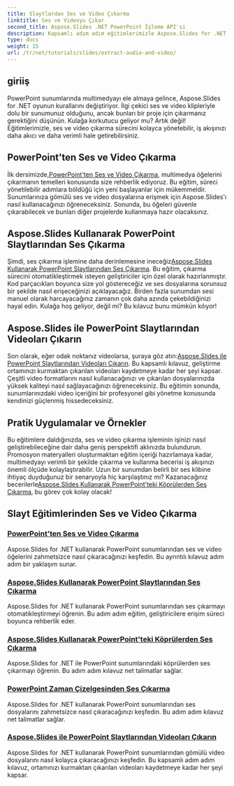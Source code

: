 ```yaml
---
title: Slaytlardan Ses ve Video Çıkarma
linktitle: Ses ve Videoyu Çıkar
second_title: Aspose.Slides .NET PowerPoint İşleme API'si
description: Kapsamlı adım adım eğitimlerimizle Aspose.Slides for .NET'i kullanarak PowerPoint sunumlarından ses ve videoyu zahmetsizce çıkarın.
type: docs
weight: 15
url: /tr/net/tutorials/slides/extract-audio-and-video/
---
```

## giriiş

PowerPoint sunumlarında multimedyayı ele almaya gelince, Aspose.Slides for .NET oyunun kurallarını değiştiriyor. İlgi çekici ses ve video klipleriyle dolu bir sunumunuz olduğunu, ancak bunları bir proje için çıkarmanız gerektiğini düşünün. Kulağa korkutucu geliyor mu? Artık değil! Eğitimlerimizle, ses ve video çıkarma sürecini kolayca yönetebilir, iş akışınızı daha akıcı ve daha verimli hale getirebilirsiniz.

## PowerPoint'ten Ses ve Video Çıkarma

 İlk dersimizde,[PowerPoint'ten Ses ve Video Çıkarma](./extracting-audio-and-video/), multimedya öğelerini çıkarmanın temelleri konusunda size rehberlik ediyoruz. Bu eğitim, süreci yönetilebilir adımlara böldüğü için yeni başlayanlar için mükemmeldir. Sunumlarınıza gömülü ses ve video dosyalarına erişmek için Aspose.Slides'ı nasıl kullanacağınızı öğreneceksiniz. Sonunda, bu öğeleri güvenle çıkarabilecek ve bunları diğer projelerde kullanmaya hazır olacaksınız.

## Aspose.Slides Kullanarak PowerPoint Slaytlarından Ses Çıkarma

 Şimdi, ses çıkarma işlemine daha derinlemesine ineceğiz[Aspose.Slides Kullanarak PowerPoint Slaytlarından Ses Çıkarma](./extract-audio-from-powerpoint/). Bu eğitim, çıkarma sürecini otomatikleştirmek isteyen geliştiriciler için özel olarak hazırlanmıştır. Kod parçacıkları boyunca size yol göstereceğiz ve ses dosyalarına sorunsuz bir şekilde nasıl erişeceğinizi açıklayacağız. Birden fazla sunumdan sesi manuel olarak harcayacağınız zamanın çok daha azında çekebildiğinizi hayal edin. Kulağa hoş geliyor, değil mi? Bu kılavuz bunu mümkün kılıyor!

## Aspose.Slides ile PowerPoint Slaytlarından Videoları Çıkarın

 Son olarak, eğer odak noktanız videolarsa, şuraya göz atın:[Aspose.Slides ile PowerPoint Slaytlarından Videoları Çıkarın](./extract-videos-from-powerpoint-slides/). Bu kapsamlı kılavuz, geliştirme ortamınızı kurmaktan çıkarılan videoları kaydetmeye kadar her şeyi kapsar. Çeşitli video formatlarını nasıl kullanacağınızı ve çıkarılan dosyalarınızda yüksek kaliteyi nasıl sağlayacağınızı öğreneceksiniz. Bu eğitimin sonunda, sunumlarınızdaki video içeriğini bir profesyonel gibi yönetme konusunda kendinizi güçlenmiş hissedeceksiniz.

## Pratik Uygulamalar ve Örnekler

Bu eğitimlere daldığınızda, ses ve video çıkarma işleminin işinizi nasıl geliştirebileceğine dair daha geniş perspektifi aklınızda bulundurun. Promosyon materyalleri oluşturmaktan eğitim içeriği hazırlamaya kadar, multimedyayı verimli bir şekilde çıkarma ve kullanma becerisi iş akışınızı önemli ölçüde kolaylaştırabilir. Uzun bir sunumdan belirli bir ses klibine ihtiyaç duyduğunuz bir senaryoyla hiç karşılaştınız mı? Kazanacağınız becerilerle[Aspose.Slides Kullanarak PowerPoint'teki Köprülerden Ses Çıkarma](./extract-audio-from-hyperlinks/), bu görev çok kolay olacak!

## Slayt Eğitimlerinden Ses ve Video Çıkarma
### [PowerPoint'ten Ses ve Video Çıkarma](./extracting-audio-and-video/)
Aspose.Slides for .NET kullanarak PowerPoint sunumlarından ses ve video öğelerini zahmetsizce nasıl çıkaracağınızı keşfedin. Bu ayrıntılı kılavuz adım adım bir yaklaşım sunar.
### [Aspose.Slides Kullanarak PowerPoint Slaytlarından Ses Çıkarma](./extract-audio-from-powerpoint/)
Aspose.Slides for .NET kullanarak PowerPoint sunumlarından ses çıkarmayı otomatikleştirmeyi öğrenin. Bu adım adım eğitim, geliştiricilere erişim süreci boyunca rehberlik eder.
### [Aspose.Slides Kullanarak PowerPoint'teki Köprülerden Ses Çıkarma](./extract-audio-from-hyperlinks/)
Aspose.Slides for .NET ile PowerPoint sunumlarındaki köprülerden ses çıkarmayı öğrenin. Bu adım adım kılavuz net talimatlar sağlar.
### [PowerPoint Zaman Çizelgesinden Ses Çıkarma](./extracting-audio-from-timeline/)
Aspose.Slides for .NET kullanarak PowerPoint sunumlarından ses dosyalarını zahmetsizce nasıl çıkaracağınızı keşfedin. Bu adım adım kılavuz net talimatlar sağlar.
### [Aspose.Slides ile PowerPoint Slaytlarından Videoları Çıkarın](./extract-videos-from-powerpoint-slides/)
Aspose.Slides for .NET kullanarak PowerPoint sunumlarından gömülü video dosyalarını nasıl kolayca çıkaracağınızı keşfedin. Bu kapsamlı adım adım kılavuz, ortamınızı kurmaktan çıkarılan videoları kaydetmeye kadar her şeyi kapsar.